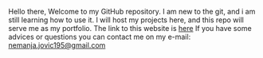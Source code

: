 Hello there,
Welcome to my GitHub repository. I am new to the git, and i am still learning how to use it.
I will host my projects here, and this repo will serve me as my portfolio.
The link to this website is <a href="https://nemanjajovic.github.io">here</a>
If you have some advices or questions you can contact me on my e-mail: nemanja.jovic195@gmail.com

